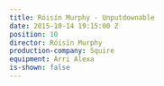 ```yaml
---
title: Róisín Murphy - Unputdownable
date: 2015-10-14 19:15:00 Z
position: 10
director: Róisín Murphy
production-company: Squire
equipment: Arri Alexa
is-shown: false
---
```


